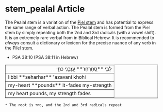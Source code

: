 # stem_pealal Article
The Pealal stem is a variation of the [Piel stem](https://git.door43.org/Door43/en-uhg/src/master/content/stem_piel/02.md) and has potential to express the same range of verbal action.  The Pealal stem is formed from the Piel stem by simply repeating both the 2nd and 3rd radicals (with a vowel shift).  It is an extremely rare verbal from in Biblical Hebrew.  It is recommended to *always* consult a dictionary or lexicon for the precise nuance of any verb in the Pilel stem.

* PSA 38:10 (PSA 38:11 in Hebrew)
<table border="1" class="docutils">
<colgroup>
<col width="100%" />
</colgroup>
<tbody valign="top">
<tr class="row-odd" align="right"><td>לִבִּ֣י **סְ֭חַרְחַר** עֲזָבַ֣נִי כֹחִ֑י</td>
</tr>
<tr class="row-even"><td>libbi **seharhar** 'azavani khohi</td>
</tr>
<tr class="row-odd"><td>my-heart **pounds** it-fades my-strength</td>
</tr>
<tr class="row-even"><td>my heart pounds, my strength fades</td>
</tr>
</tbody>
</table>

    * The root is סחר, and the 2nd and 3rd radicals repeat